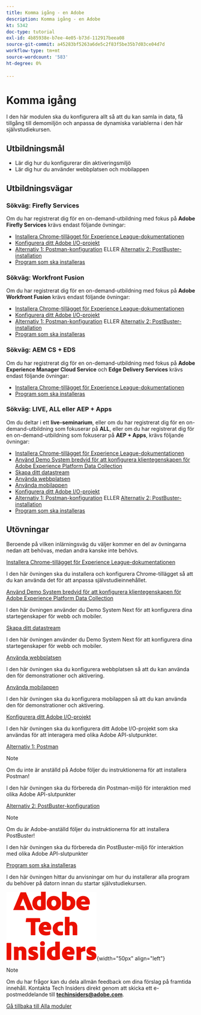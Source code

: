 ```yaml
---
title: Komma igång - en Adobe
description: Komma igång - en Adobe
kt: 5342
doc-type: tutorial
exl-id: 4b85938e-b7ee-4e05-b73d-112917beea08
source-git-commit: a45283bf5263a6de5c2f83f5be35b7d03ce04d7d
workflow-type: tm+mt
source-wordcount: '583'
ht-degree: 0%

---
```


# Komma igång

I den här modulen ska du konfigurera allt så att du kan samla in data, få tillgång till demomiljön och anpassa de dynamiska variablerna i den här självstudiekursen.

## Utbildningsmål

- Lär dig hur du konfigurerar din aktiveringsmiljö
- Lär dig hur du använder webbplatsen och mobilappen

## Utbildningsvägar

### Sökväg: Firefly Services

Om du har registrerat dig för en on-demand-utbildning med fokus på **Adobe Firefly Services** krävs endast följande övningar:

- [Installera Chrome-tillägget för Experience League-dokumentationen](./ex1.md)
- [Konfigurera ditt Adobe I/O-projekt](./ex6.md)
- [Alternativ 1: Postman-konfiguration](./ex7.md) ELLER [Alternativ 2: PostBuster-installation](./ex8.md)
- [Program som ska installeras](./ex9.md)

### Sökväg: Workfront Fusion

Om du har registrerat dig för en on-demand-utbildning med fokus på **Adobe Workfront Fusion** krävs endast följande övningar:

- [Installera Chrome-tillägget för Experience League-dokumentationen](./ex1.md)
- [Konfigurera ditt Adobe I/O-projekt](./ex6.md)
- [Alternativ 1: Postman-konfiguration](./ex7.md) ELLER [Alternativ 2: PostBuster-installation](./ex8.md)
- [Program som ska installeras](./ex9.md)

### Sökväg: AEM CS + EDS

Om du har registrerat dig för en on-demand-utbildning med fokus på **Adobe Experience Manager Cloud Service** och **Edge Delivery Services** krävs endast följande övningar:

- [Installera Chrome-tillägget för Experience League-dokumentationen](./ex1.md)
- [Program som ska installeras](./ex9.md)

### Sökväg: LIVE, ALL eller AEP + Apps

Om du deltar i ett **live-seminarium**, eller om du har registrerat dig för en on-demand-utbildning som fokuserar på **ALL**, eller om du har registrerat dig för en on-demand-utbildning som fokuserar på **AEP + Apps**, krävs följande övningar:

- [Installera Chrome-tillägget för Experience League-dokumentationen](./ex1.md)
- [Använd Demo System bredvid för att konfigurera klientegenskapen för Adobe Experience Platform Data Collection](./ex2.md)
- [Skapa ditt datastream](./ex3.md)
- [Använda webbplatsen](./ex4.md)
- [Använda mobilappen](./ex5.md)
- [Konfigurera ditt Adobe I/O-projekt](./ex6.md)
- [Alternativ 1: Postman-konfiguration](./ex7.md) ELLER [Alternativ 2: PostBuster-installation](./ex8.md)
- [Program som ska installeras](./ex9.md)

## Utövningar

Beroende på vilken inlärningsväg du väljer kommer en del av övningarna nedan att behövas, medan andra kanske inte behövs.

[Installera Chrome-tillägget för Experience League-dokumentationen](./ex1.md)

I den här övningen ska du installera och konfigurera Chrome-tillägget så att du kan använda det för att anpassa självstudieinnehållet.

[Använd Demo System bredvid för att konfigurera klientegenskapen för Adobe Experience Platform Data Collection](./ex2.md)

I den här övningen använder du Demo System Next för att konfigurera dina startegenskaper för webb och mobiler.

[Skapa ditt datastream](./ex3.md)

I den här övningen använder du Demo System Next för att konfigurera dina startegenskaper för webb och mobiler.

[Använda webbplatsen](./ex4.md)

I den här övningen ska du konfigurera webbplatsen så att du kan använda den för demonstrationer och aktivering.

[Använda mobilappen](./ex5.md)

I den här övningen ska du konfigurera mobilappen så att du kan använda den för demonstrationer och aktivering.

[Konfigurera ditt Adobe I/O-projekt](./ex6.md)

I den här övningen ska du konfigurera ditt Adobe I/O-projekt som ska användas för att interagera med olika Adobe API-slutpunkter.

[Alternativ 1: Postman](./ex7.md)

>[!NOTE]
>
>Om du inte är anställd på Adobe följer du instruktionerna för att installera Postman!

I den här övningen ska du förbereda din Postman-miljö för interaktion med olika Adobe API-slutpunkter

[Alternativ 2: PostBuster-konfiguration](./ex8.md)

>[!NOTE]
>
>Om du är Adobe-anställd följer du instruktionerna för att installera PostBuster!

I den här övningen ska du förbereda din PostBuster-miljö för interaktion med olika Adobe API-slutpunkter

[Program som ska installeras](./ex9.md)

I den här övningen hittar du anvisningar om hur du installerar alla program du behöver på datorn innan du startar självstudiekursen.

![Tech Insiders](./../../../assets/images/techinsiders.png){width="50px" align="left"}

>[!NOTE]
>
>Om du har frågor kan du dela allmän feedback om dina förslag på framtida innehåll. Kontakta Tech Insiders direkt genom att skicka ett e-postmeddelande till **techinsiders@adobe.com**.

[Gå tillbaka till Alla moduler](../../../overview.md)
